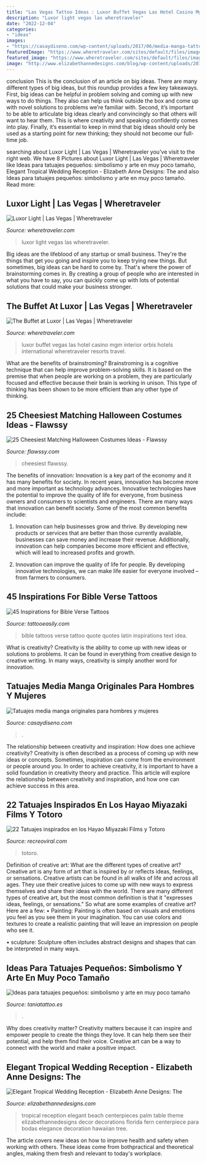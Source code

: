 ```yaml
---
title: "Las Vegas Tattoo Ideas : Luxor Buffet Vegas Las Hotel Casino Mgm Interior Orbis Hotels International Wheretraveler Resorts Travel"
description: "Luxor light vegas las wheretraveler"
date: "2022-12-04"
categories:
- "ideas"
images:
- "https://casaydiseno.com/wp-content/uploads/2017/06/media-manga-tattoo-hombres.jpg"
featuredImage: "https://www.wheretraveler.com/sites/default/files/images/Luxor_Buffet_Interior.jpg"
featured_image: "https://www.wheretraveler.com/sites/default/files/images/luxor_light.jpg"
image: "http://www.elizabethannedesigns.com/blog/wp-content/uploads/2012/09/Elegant-Tropical-Wedding-Reception.jpg"
---
```



conclusion
This is the conclusion of an article on big ideas. 
There are many different types of big ideas, but this roundup provides a few key takeaways. First, big ideas can be helpful in problem solving and coming up with new ways to do things. They also can help us think outside the box and come up with novel solutions to problems we’re familiar with. 
 Second, it’s important to be able to articulate big ideas clearly and convincingly so that others will want to hear them. This is where creativity and speaking confidently comes into play. Finally, it’s essential to keep in mind that big ideas should only be used as a starting point for new thinking; they should not become our full-time job.

	

		
searching about Luxor Light | Las Vegas | Wheretraveler you've visit to the right web. We have 8 Pictures about Luxor Light | Las Vegas | Wheretraveler like Ideas para tatuajes pequeños: simbolismo y arte en muy poco tamaño, Elegant Tropical Wedding Reception - Elizabeth Anne Designs: The and also Ideas para tatuajes pequeños: simbolismo y arte en muy poco tamaño. Read more:
		
    
## Luxor Light | Las Vegas | Wheretraveler

<img loading=lazy src="https://www.wheretraveler.com/sites/default/files/images/luxor_light.jpg" onerror="this.onerror=null;this.src='https://tse4.mm.bing.net/th?id=OIP.BygqcGeR_pPYkBiCYSz-FAHaK5&amp;pid=15.1';" alt="Luxor Light | Las Vegas | Wheretraveler">

_Source: wheretraveler.com_

>luxor light vegas las wheretraveler. 

	

Big ideas are the lifeblood of any startup or small business. They're the things that get you going and inspire you to keep trying new things. But sometimes, big ideas can be hard to come by. That's where the power of brainstorming comes in. By creating a group of people who are interested in what you have to say, you can quickly come up with lots of potential solutions that could make your business stronger.

    
## The Buffet At Luxor | Las Vegas | Wheretraveler

<img loading=lazy src="https://www.wheretraveler.com/sites/default/files/images/Luxor_Buffet_Interior.jpg" onerror="this.onerror=null;this.src='https://tse4.mm.bing.net/th?id=OIP.0dfXLOY-CP4W8GzuYOCc9QHaE8&amp;pid=15.1';" alt="The Buffet at Luxor | Las Vegas | Wheretraveler">

_Source: wheretraveler.com_

>luxor buffet vegas las hotel casino mgm interior orbis hotels international wheretraveler resorts travel. 

	

What are the benefits of brainstroming?
Brainstroming is a cognitive technique that can help improve problem-solving skills. It is based on the premise that when people are working on a problem, they are particularly focused and effective because their brain is working in unison. This type of thinking has been shown to be more efficient than any other type of thinking.

    
## 25 Cheesiest Matching Halloween Costumes Ideas - Flawssy

<img loading=lazy src="https://www.flawssy.com/wp-content/uploads/2016/05/Holly-Madison-Halloween-Costumes.jpg" onerror="this.onerror=null;this.src='https://tse4.mm.bing.net/th?id=OIP.ssWR-H6osUgsKubT4Rln2gHaKE&amp;pid=15.1';" alt="25 Cheesiest Matching Halloween Costumes Ideas - Flawssy">

_Source: flawssy.com_

>cheesiest flawssy. 

	

The benefits of innovation:
Innovation is a key part of the economy and it has many benefits for society. In recent years, innovation has become more and more important as technology advances. Innovative technologies have the potential to improve the quality of life for everyone, from business owners and consumers to scientists and engineers.
There are many ways that innovation can benefit society. Some of the most common benefits include: 

1. Innovation can help businesses grow and thrive. By developing new products or services that are better than those currently available, businesses can save money and increase their revenue. Additionally, innovation can help companies become more efficient and effective, which will lead to increased profits and growth. 

2. Innovation can improve the quality of life for people. By developing innovative technologies, we can make life easier for everyone involved – from farmers to consumers.

    
## 45 Inspirations For Bible Verse Tattoos

<img loading=lazy src="http://www.tattooeasily.com/wp-content/uploads/2015/09/5.jpg" onerror="this.onerror=null;this.src='https://tse2.mm.bing.net/th?id=OIP.mtjDrxZeeZseD4I72zUFowHaE8&amp;pid=15.1';" alt="45 Inspirations for Bible Verse Tattoos">

_Source: tattooeasily.com_

>bible tattoos verse tattoo quote quotes latin inspirations text idea. 

	

What is creativity?
Creativity is the ability to come up with new ideas or solutions to problems. It can be found in everything from creative design to creative writing. In many ways, creativity is simply another word for innovation.

    
## Tatuajes Media Manga Originales Para Hombres Y Mujeres

<img loading=lazy src="https://casaydiseno.com/wp-content/uploads/2017/06/media-manga-tattoo-hombres.jpg" onerror="this.onerror=null;this.src='https://tse4.mm.bing.net/th?id=OIP.ulWS3FKXY5P6phKsTThDbwHaLH&amp;pid=15.1';" alt="Tatuajes media manga originales para hombres y mujeres">

_Source: casaydiseno.com_

>. 

	

The relationship between creativity and inspiration: How does one achieve creativity?
Creativity is often described as a process of coming up with new ideas or concepts. Sometimes, inspiration can come from the environment or people around you. In order to achieve creativity, it is important to have a solid foundation in creativity theory and practice. This article will explore the relationship between creativity and inspiration, and how one can achieve success in this area.

    
## 22 Tatuajes Inspirados En Los Hayao Miyazaki Films Y Totoro

<img loading=lazy src="https://www.recreoviral.com/wp-content/uploads/2016/04/TATUAJES-TOTORO-9.jpg" onerror="this.onerror=null;this.src='https://tse2.mm.bing.net/th?id=OIP.BD1AR2Lmsewv8c3Pyk6gpAHaKL&amp;pid=15.1';" alt="22 Tatuajes inspirados en los Hayao Miyazaki Films y Totoro">

_Source: recreoviral.com_

>totoro. 

	

Definition of creative art: What are the different types of creative art?
Creative art is any form of art that is inspired by or reflects ideas, feelings, or sensations. Creative artists can be found in all walks of life and across all ages. They use their creative juices to come up with new ways to express themselves and share their ideas with the world. There are many different types of creative art, but the most common definition is that it "expresses ideas, feelings, or sensations." So what are some examples of creative art? Here are a few:
• Painting: Painting is often based on visuals and emotions you feel as you see them in your imagination. You can use colors and textures to create a realistic painting that will leave an impression on people who see it.

• sculpture: Sculpture often includes abstract designs and shapes that can be interpreted in many ways.

    
## Ideas Para Tatuajes Pequeños: Simbolismo Y Arte En Muy Poco Tamaño

<img loading=lazy src="https://taniatattoo.s3.eu-west-1.amazonaws.com/wp-content/uploads/2020/09/07161617/Tatuaje-pequeno-de-Palmera-taniatatoo-772x1030.jpg" onerror="this.onerror=null;this.src='https://tse4.mm.bing.net/th?id=OIP.TjhevN4Lc0dK-B30BWUocQHaJ4&amp;pid=15.1';" alt="Ideas para tatuajes pequeños: simbolismo y arte en muy poco tamaño">

_Source: taniatattoo.es_

>. 

	

Why does creativity matter?
Creativity matters because it can inspire and empower people to create the things they love. It can help them see their potential, and help them find their voice. Creative art can be a way to connect with the world and make a positive impact.

    
## Elegant Tropical Wedding Reception - Elizabeth Anne Designs: The

<img loading=lazy src="http://www.elizabethannedesigns.com/blog/wp-content/uploads/2012/09/Elegant-Tropical-Wedding-Reception.jpg" onerror="this.onerror=null;this.src='https://tse4.mm.bing.net/th?id=OIP.UebgYAXwIAjWDvd-RkMu3AHaLH&amp;pid=15.1';" alt="Elegant Tropical Wedding Reception - Elizabeth Anne Designs: The">

_Source: elizabethannedesigns.com_

>tropical reception elegant beach centerpieces palm table theme elizabethannedesigns decor decorations florida fern centerpiece para bodas elegance decoration hawaiian tree. 

	

The article covers new ideas on how to improve health and safety when working with others. These ideas come from bothpractical and theoretical angles, making them fresh and relevant to today's workplace.

